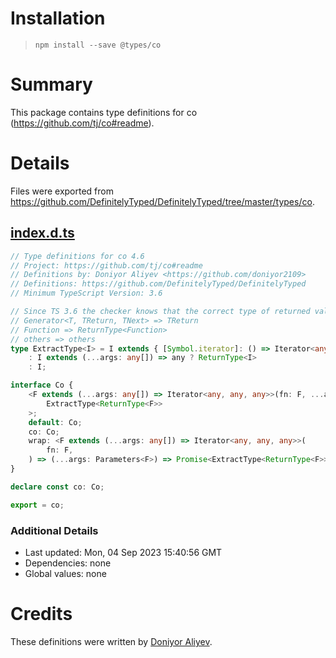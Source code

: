 # Installation
> `npm install --save @types/co`

# Summary
This package contains type definitions for co (https://github.com/tj/co#readme).

# Details
Files were exported from https://github.com/DefinitelyTyped/DefinitelyTyped/tree/master/types/co.
## [index.d.ts](https://github.com/DefinitelyTyped/DefinitelyTyped/tree/master/types/co/index.d.ts)
````ts
// Type definitions for co 4.6
// Project: https://github.com/tj/co#readme
// Definitions by: Doniyor Aliyev <https://github.com/doniyor2109>
// Definitions: https://github.com/DefinitelyTyped/DefinitelyTyped
// Minimum TypeScript Version: 3.6

// Since TS 3.6 the checker knows that the correct type of returned values and yielded values https://www.typescriptlang.org/docs/handbook/release-notes/typescript-3-6.html
// Generator<T, TReturn, TNext> => TReturn
// Function => ReturnType<Function>
// others => others
type ExtractType<I> = I extends { [Symbol.iterator]: () => Iterator<any, infer TReturn, any> } ? TReturn
    : I extends (...args: any[]) => any ? ReturnType<I>
    : I;

interface Co {
    <F extends (...args: any[]) => Iterator<any, any, any>>(fn: F, ...args: Parameters<F>): Promise<
        ExtractType<ReturnType<F>>
    >;
    default: Co;
    co: Co;
    wrap: <F extends (...args: any[]) => Iterator<any, any, any>>(
        fn: F,
    ) => (...args: Parameters<F>) => Promise<ExtractType<ReturnType<F>>>;
}

declare const co: Co;

export = co;

````

### Additional Details
 * Last updated: Mon, 04 Sep 2023 15:40:56 GMT
 * Dependencies: none
 * Global values: none

# Credits
These definitions were written by [Doniyor Aliyev](https://github.com/doniyor2109).
